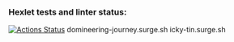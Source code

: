 ### Hexlet tests and linter status:
[![Actions Status](https://github.com/Rrudger/layout-designer-project-lvl3/workflows/hexlet-check/badge.svg)](https://github.com/Rrudger/layout-designer-project-lvl3/actions)
domineering-journey.surge.sh
icky-tin.surge.sh
